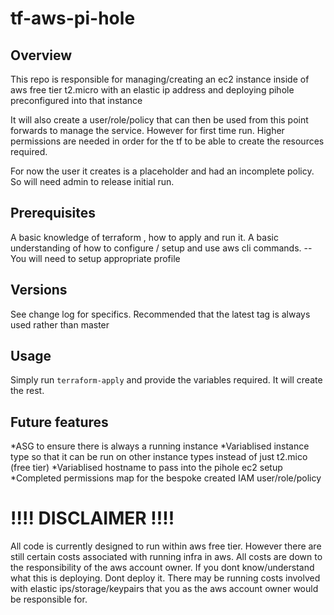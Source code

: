 # tf-aws-pi-hole

## Overview

This repo is responsible for managing/creating an ec2 instance inside of aws free tier t2.micro with an elastic ip address and deploying pihole preconfigured into that instance

It will also create a user/role/policy that can then be used from this point forwards to manage the service. However for first time run. Higher permissions are needed in order for the tf to be able to create the resources required.

For now the user it creates is a placeholder and had an incomplete policy. So will need admin to release initial run.

## Prerequisites
A basic knowledge of terraform , how to apply and run it.
A basic understanding of how to configure / setup and use aws cli commands. -- You will need to setup appropriate profile

## Versions
See change log for specifics. Recommended that the latest tag is always used rather than master

## Usage
Simply run `terraform-apply` and provide the variables required. It will create the rest.

## Future features
*ASG to ensure there is always a running instance
*Variablised instance type so that it can be run on other instance types instead of just t2.mico (free tier)
*Variablised hostname to pass into the pihole ec2 setup
*Completed permissions map for the bespoke created IAM user/role/policy

# !!!! DISCLAIMER !!!!
All code is currently designed to run within aws free tier. However there are still certain costs associated with running infra in aws. All costs are down to the responsibility of the aws account owner. If you dont know/understand what this is deploying. Dont deploy it. There may be running costs involved with elastic ips/storage/keypairs that you as the aws account owner would be responsible for.
